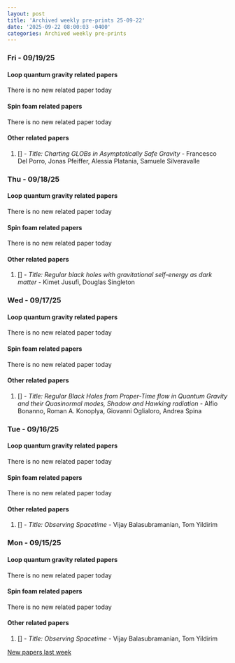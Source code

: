 ```yaml
---
layout: post
title: 'Archived weekly pre-prints 25-09-22'
date: '2025-09-22 08:00:03 -0400'
categories: Archived weekly pre-prints
---
```



### Fri - 09/19/25

#### Loop quantum gravity related papers

There is no new related paper today 

#### Spin foam related papers

There is no new related paper today 



#### Other related papers

1. [[]](https://arxiv.org/abs/) - *Title:
          Charting GLOBs in Asymptotically Safe Gravity* - Francesco Del Porro, Jonas Pfeiffer, Alessia Platania, Samuele Silveravalle



### Thu - 09/18/25

#### Loop quantum gravity related papers

There is no new related paper today 

#### Spin foam related papers

There is no new related paper today 



#### Other related papers

1. [[]](https://arxiv.org/abs/) - *Title:
          Regular black holes with gravitational self-energy as dark matter* - Kimet Jusufi, Douglas Singleton



### Wed - 09/17/25

#### Loop quantum gravity related papers

There is no new related paper today 

#### Spin foam related papers

There is no new related paper today 



#### Other related papers

1. [[]](https://arxiv.org/abs/) - *Title:
          Regular Black Holes from Proper-Time flow in Quantum Gravity and their Quasinormal modes, Shadow and Hawking radiation* - Alfio Bonanno, Roman A. Konoplya, Giovanni Oglialoro, Andrea Spina



### Tue - 09/16/25

#### Loop quantum gravity related papers

There is no new related paper today 

#### Spin foam related papers

There is no new related paper today 



#### Other related papers

1. [[]](https://arxiv.org/abs/) - *Title:
          Observing Spacetime* - Vijay Balasubramanian, Tom Yildirim



### Mon - 09/15/25

#### Loop quantum gravity related papers

There is no new related paper today 

#### Spin foam related papers

There is no new related paper today 



#### Other related papers

1. [[]](https://arxiv.org/abs/) - *Title:
          Observing Spacetime* - Vijay Balasubramanian, Tom Yildirim






[New papers last week]({{site.url}}/archived/weekly/pre-prints/2025/09/15/archived_weekly_papers.html)